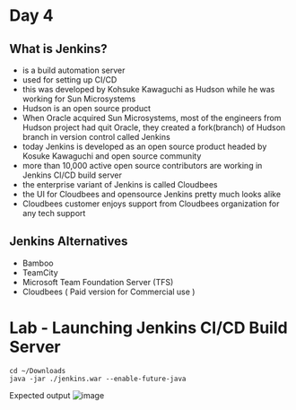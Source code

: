# Day 4

## What is Jenkins?
- is a build automation server
- used for setting up CI/CD
- this was developed by Kohsuke Kawaguchi as Hudson while he was working for Sun Microsystems
- Hudson is an open source product
- When Oracle acquired Sun Microsystems, most of the engineers from Hudson project had quit Oracle, they created a fork(branch) of Hudson branch in version control called Jenkins
- today Jenkins is developed as an open source product headed by Kosuke Kawaguchi and open source community
- more than 10,000 active open source contributors are working in Jenkins CI/CD build server
- the enterprise variant of Jenkins is called Cloudbees
- the UI for Cloudbees and opensource Jenkins pretty much looks alike
- Cloudbees customer enjoys support from Cloudbees organization for any tech support

## Jenkins Alternatives
- Bamboo
- TeamCity
- Microsoft Team Foundation Server (TFS)
- Cloudbees ( Paid version for Commercial use )

# Lab - Launching Jenkins CI/CD Build Server
```
cd ~/Downloads
java -jar ./jenkins.war --enable-future-java
```

Expected output
![image](https://github.com/tektutor/devops-dec-2023/assets/12674043/e3fa7fa6-f884-4574-8846-b6ae06f8bcd4)
